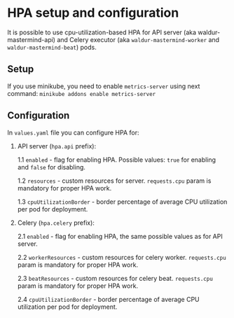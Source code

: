 <!-- EXTERNAL DOCUMENT
Source: https://code.opennodecloud.com/waldur/waldur-helm.git
Branch: master
Remote Path: docs//hpa.md
Local Path: docs/admin-guide/deployment/helm/docs/
Last Sync: 2025-11-01T03:04:11.220129

WARNING: This file is automatically synchronized from the source repository.
DO NOT EDIT this file directly. Changes will be overwritten.
Edit the source at: https://code.opennodecloud.com/waldur/waldur-helm.git/-/tree/master/docs//hpa.md
-->


# HPA setup and configuration

It is possible to use cpu-utilization-based HPA
for API server (aka waldur-mastermind-api) and
Celery executor (aka `waldur-mastermind-worker` and `waldur-mastermind-beat`) pods.

## Setup

If you use minikube, you need to enable `metrics-server` using next command:
`minikube addons enable metrics-server`

## Configuration

In `values.yaml` file you can configure HPA for:

1. API server (`hpa.api` prefix):

    1.1 `enabled` - flag for enabling HPA.
        Possible values: `true` for enabling and `false` for disabling.

    1.2 `resources` - custom resources for server.
        `requests.cpu` param is mandatory for proper HPA work.

    1.3 `cpuUtilizationBorder` - border percentage of
        average CPU utilization per pod for deployment.

2. Celery (`hpa.celery` prefix):

    2.1 `enabled` - flag for enabling HPA, the same possible values as for API server.

    2.2 `workerResources` - custom resources for celery worker.
        `requests.cpu` param is mandatory for proper HPA work.

    2.3 `beatResources` - custom resources for celery beat.
        `requests.cpu` param is mandatory for proper HPA work.

    2.4 `cpuUtilizationBorder` - border percentage of
        average CPU utilization per pod for deployment.
